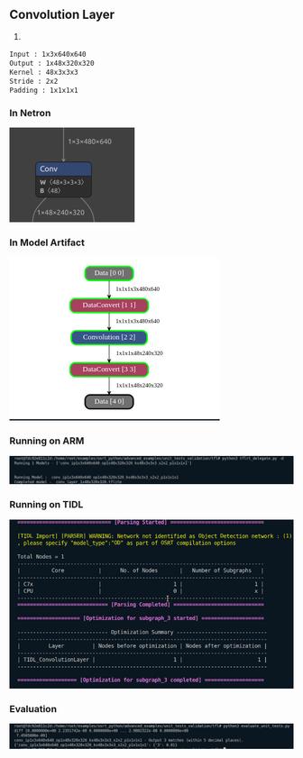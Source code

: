 ## Convolution Layer
1. 
```
Input : 1x3x640x640
Output : 1x48x320x320
Kernel : 48x3x3x3
Stride : 2x2
Padding : 1x1x1x1
```
### In Netron
![alt text](image-4.png)
### In Model Artifact
![alt text](image.png)
### Running on ARM
![alt text](image-1.png)
### Running on TIDL
![alt text](image-2.png)
### Evaluation
![alt text](image-3.png)